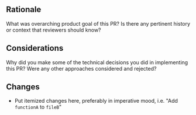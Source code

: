 ## Rationale

What was overarching product goal of this PR? Is there any pertinent history or
context that reviewers should know?

## Considerations

Why did you make some of the technical decisions you did in implementing this PR?
Were any other approaches considered and rejected?

## Changes

- Put itemized changes here, preferably in imperative mood, i.e. "Add
  `functionA` to `fileB`"

